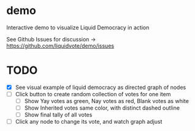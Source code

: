 # demo
Interactive demo to visualize Liquid Democracy in action

See Github Issues for discussion -> https://github.com/liquidvote/demo/issues

# TODO

- [x] See visual example of liquid democracy as directed graph of nodes
- [ ] Click button to create random collection of votes for one item
  - [ ] Show Yay votes as green, Nay votes as red, Blank votes as white
  - [ ] Show Inherited votes same color, with distinct dashed outline
  - [ ] Show final tally of all votes
- [ ] Click any node to change its vote, and watch graph adjust
